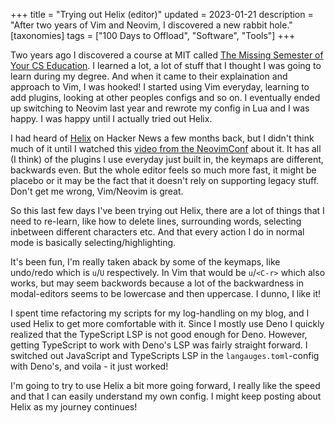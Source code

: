 +++
title = "Trying out Helix (editor)"
updated = 2023-01-21
description = "After two years of Vim and Neovim, I discovered a new rabbit hole."
[taxonomies]
tags = ["100 Days to Offload", "Software", "Tools"]
+++

Two years ago I discovered a course at MIT called [The Missing Semester of Your
CS Education][m_mit]. I learned a lot, a lot of stuff that I thought I was going
to learn during my degree. And when it came to their explaination and approach
to Vim, I was hooked! I started using Vim everyday, learning to add plugins,
looking at other peoples configs and so on. I eventually ended up switching to
Neovim last year and rewrote my config in Lua and I was happy. I was happy until
I actually tried out Helix.

I had heard of [Helix][helix] on Hacker News a few months back, but I didn't
think much of it until I watched this [video from the NeovimConf][neovim_vid]
about it. It has all (I think) of the plugins I use everyday just built in, the
keymaps are different, backwards even. But the whole editor feels so much more
fast, it might be placebo or it may be the fact that it doesn't rely on
supporting legacy stuff. Don't get me wrong, Vim/Neovim is great.

So this last few days I've been trying out Helix, there are a lot of things that
I need to re-learn, like how to delete lines, surrounding words, selecting
inbetween different characters etc. And that every action I do in normal mode is
basically selecting/highlighting.

It's been fun, I'm really taken aback by some of the keymaps, like undo/redo
which is `u`/`U` respectively. In Vim that would be `u`/`<C-r>` which also
works, but may seem backwords because a lot of the backwardness in modal-editors
seems to be lowercase and then uppercase. I dunno, I like it!

I spent time refactoring my scripts for my log-handling on my blog, and I used
Helix to get more comfortable with it. Since I mostly use Deno I quickly
realized that the TypeScript LSP is not good enough for Deno. However, getting
TypeScript to work with Deno's LSP was fairly straight forward. I switched out
JavaScript and TypeScripts LSP in the `langauges.toml`-config with Deno's, and
voila - it just worked!

I'm going to try to use Helix a bit more going forward, I really like the speed
and that I can easily understand my own config. I might keep posting about Helix
as my journey continues!

[m_mit]: https://missing.csail.mit.edu/
[helix]: https://helix-editor.com/
[neovim_vid]: https://youtu.be/tGYvUXYN-c0
